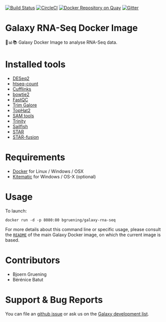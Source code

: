 [![Build Status](https://travis-ci.org/bgruening/galaxy-rna-seq.svg?branch=master)](https://travis-ci.org/bgruening/galaxy-rna-seq)
[![CircleCI](https://circleci.com/gh/bgruening/galaxy-rna-seq/tree/master.svg?style=svg)](https://circleci.com/gh/bgruening/galaxy-rna-seq/tree/master)
[![Docker Repository on Quay](https://quay.io/repository/bgruening/galaxy-rna-seq/status "Docker Repository on Quay")](https://quay.io/repository/bgruening/galaxy-rna-seq)
[![Gitter](https://badges.gitter.im/bgruening/docker-galaxy-stable.svg)](https://gitter.im/bgruening/docker-galaxy-stable?utm_source=badge&utm_medium=badge&utm_campaign=pr-badge)

Galaxy RNA-Seq Docker Image
=============================

:whale::bar_chart::books: Galaxy Docker Image to analyse RNA-Seq data.

# Installed tools

 * [DESeq2](http://www.bioconductor.org/packages/release/bioc/html/DESeq2.html)
 * [htseq-count](http://www-huber.embl.de/HTSeq/doc/count.html)
 * [Cufflinks](http://cufflinks.cbcb.umd.edu/)
 * [bowtie2](http://bowtie-bio.sourceforge.net/bowtie2/index.shtml)
 * [FastQC](http://www.bioinformatics.babraham.ac.uk/projects/fastqc/)
 * [Trim Galore](http://www.bioinformatics.babraham.ac.uk/projects/trim_galore/)
 * [TopHat2](https://ccb.jhu.edu/software/tophat/index.shtml)
 * [SAM tools](https://sourceforge.net/projects/samtools/)
 * [Trinity](https://github.com/trinityrnaseq/trinityrnaseq/wiki)
 * [Sailfish](http://www.cs.cmu.edu/~ckingsf/software/sailfish/)
 * [STAR](https://github.com/alexdobin/STAR)
 * [STAR-fusion](https://github.com/STAR-Fusion/STAR-Fusion)

# Requirements

 - [Docker](https://docs.docker.com/installation/) for Linux / Windows / OSX
 - [Kitematic](https://kitematic.com/) for Windows / OS-X (optional)

# Usage

To launch:

```
docker run -d -p 8080:80 bgruening/galaxy-rna-seq
```

For more details about this command line or specific usage, please consult the
[`README`](https://github.com/bgruening/docker-galaxy-stable/blob/master/README.md) of the main Galaxy Docker image, on which the current image is based.

# Contributors

- Bjoern Gruening
- Bérénice Batut

# Support & Bug Reports

You can file an [github issue](https://github.com/bgruening/galaxy-rna-seq/issues) or ask us on the [Galaxy development list](http://lists.bx.psu.edu/listinfo/galaxy-dev).
